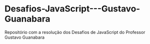 # Desafios-JavaScript---Gustavo-Guanabara
Repositório com a resolução dos Desafios de JavaScript do Professor Gustavo Guanabara
